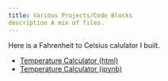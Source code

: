 ```yaml
---
title: Various Projects/Code Blocks
description A mix of files.
---
```


Here is a Fahrenheit to Celsius calulator I built.
- [Temperature Calculator (html)](TemperatureCalculator.html)
- [Temperature Calculator (ipynb)](TemperatureCalculator.ipynb)

